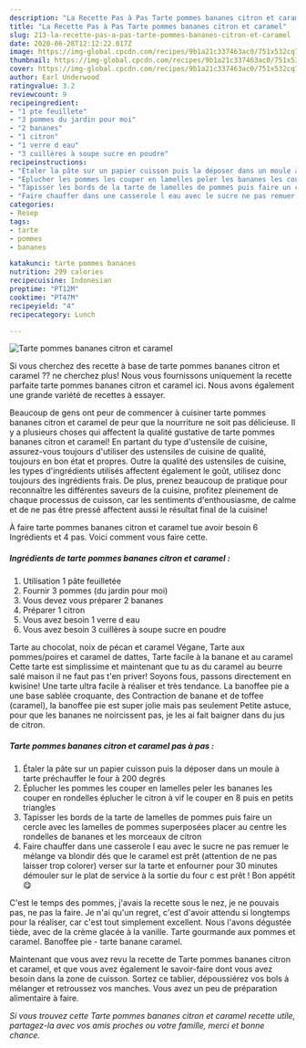 ```yaml
---
description: "La Recette Pas à Pas Tarte pommes bananes citron et caramel"
title: "La Recette Pas à Pas Tarte pommes bananes citron et caramel"
slug: 213-la-recette-pas-a-pas-tarte-pommes-bananes-citron-et-caramel
date: 2020-06-28T12:12:22.017Z
image: https://img-global.cpcdn.com/recipes/9b1a21c337463ac0/751x532cq70/tarte-pommes-bananes-citron-et-caramel-photo-principale-de-la-recette.jpg
thumbnail: https://img-global.cpcdn.com/recipes/9b1a21c337463ac0/751x532cq70/tarte-pommes-bananes-citron-et-caramel-photo-principale-de-la-recette.jpg
cover: https://img-global.cpcdn.com/recipes/9b1a21c337463ac0/751x532cq70/tarte-pommes-bananes-citron-et-caramel-photo-principale-de-la-recette.jpg
author: Earl Underwood
ratingvalue: 3.2
reviewcount: 9
recipeingredient:
- "1 pte feuillete"
- "3 pommes du jardin pour moi"
- "2 bananes"
- "1 citron"
- "1 verre d eau"
- "3 cuillères à soupe sucre en poudre"
recipeinstructions:
- "Étaler la pâte sur un papier cuisson puis la déposer dans un moule à tarte préchauffer le four à 200 degrés"
- "Éplucher les pommes les couper en lamelles peler les bananes les couper en rondelles éplucher le citron à vif le couper en 8 puis en petits triangles"
- "Tapisser les bords de la tarte de lamelles de pommes puis faire un cercle avec les lamelles de pommes superposées placer au centre les rondelles de bananes et les morceaux de citron"
- "Faire chauffer dans une casserole l eau avec le sucre ne pas remuer le mélange va blondir dés que le caramel est prêt (attention de ne pas laisser trop colorer) verser sur la tarte et enfourner pour 30 minutes démouler sur le plat de service à la sortie du four c est prêt ! Bon appétit 😋"
categories:
- Resep
tags:
- tarte
- pommes
- bananes

katakunci: tarte pommes bananes 
nutrition: 299 calories
recipecuisine: Indonesian
preptime: "PT12M"
cooktime: "PT47M"
recipeyield: "4"
recipecategory: Lunch

---
```



![Tarte pommes bananes citron et caramel](https://img-global.cpcdn.com/recipes/9b1a21c337463ac0/751x532cq70/tarte-pommes-bananes-citron-et-caramel-photo-principale-de-la-recette.jpg)

Si vous cherchez des recette à base de tarte pommes bananes citron et caramel ?? ne cherchez plus! Nous vous fournissons uniquement la recette parfaite tarte pommes bananes citron et caramel ici. Nous avons également une grande variété de recettes à essayer.

Beaucoup de gens ont peur de commencer à cuisiner tarte pommes bananes citron et caramel de peur que la nourriture ne soit pas délicieuse. Il y a plusieurs choses qui affectent la qualité gustative de tarte pommes bananes citron et caramel! En partant du type d'ustensile de cuisine, assurez-vous toujours d'utiliser des ustensiles de cuisine de qualité, toujours en bon état et propres. Outre la qualité des ustensiles de cuisine, les types d'ingrédients utilisés affectent également le goût, utilisez donc toujours des ingrédients frais. De plus, prenez beaucoup de pratique pour reconnaître les différentes saveurs de la cuisine, profitez pleinement de chaque processus de cuisson, car les sentiments d'enthousiasme, de calme et de ne pas être pressé affectent aussi le résultat final de la cuisine!

<!--inarticleads1-->

À faire tarte pommes bananes citron et caramel tue avoir besoin 6 Ingrédients et 4 pas. Voici comment vous faire cette.

##### Ingrédients de tarte pommes bananes citron et caramel :

1. Utilisation 1 pâte feuilletée
1. Fournir 3 pommes (du jardin pour moi)
1. Vous devez vous préparer 2 bananes
1. Préparer 1 citron
1. Vous avez besoin 1 verre d eau
1. Vous avez besoin 3 cuillères à soupe sucre en poudre


Tarte au chocolat, noix de pécan et caramel Végane, Tarte aux pommes/poires et caramel de dattes, Tarte facile à la banane et au caramel Cette tarte est simplissime et maintenant que tu as du caramel au beurre salé maison il ne faut pas t&#39;en priver! Soyons fous, passons directement en kwisine! Une tarte ultra facile à réaliser et très tendance. La banoffee pie a une base sablée croquante, des Contraction de banane et de toffee (caramel), la banoffee pie est super jolie mais pas seulement Petite astuce, pour que les bananes ne noircissent pas, je les ai fait baigner dans du jus de citron. 

<!--inarticleads2-->

##### Tarte pommes bananes citron et caramel pas à pas :

1. Étaler la pâte sur un papier cuisson puis la déposer dans un moule à tarte préchauffer le four à 200 degrés
1. Éplucher les pommes les couper en lamelles peler les bananes les couper en rondelles éplucher le citron à vif le couper en 8 puis en petits triangles
1. Tapisser les bords de la tarte de lamelles de pommes puis faire un cercle avec les lamelles de pommes superposées placer au centre les rondelles de bananes et les morceaux de citron
1. Faire chauffer dans une casserole l eau avec le sucre ne pas remuer le mélange va blondir dés que le caramel est prêt (attention de ne pas laisser trop colorer) verser sur la tarte et enfourner pour 30 minutes démouler sur le plat de service à la sortie du four c est prêt ! Bon appétit 😋


C&#39;est le temps des pommes, j&#39;avais la recette sous le nez, je ne pouvais pas, ne pas la faire. Je n&#39;ai qu&#39;un regret, c&#39;est d&#39;avoir attendu si longtemps pour la réaliser, car c&#39;est tout simplement excellent. Nous l&#39;avons dégustée tiède, avec de la crème glacée à la vanille. Tarte gourmande aux pommes et caramel. Banoffee pie - tarte banane caramel. 

<!--inarticleads1-->

<p>
Maintenant que vous avez revu la recette de Tarte pommes bananes citron et caramel, et que vous avez également le savoir-faire dont vous avez besoin dans la zone de cuisson. Sortez ce tablier, dépoussiérez vos bols à mélanger et retroussez vos manches. Vous avez un peu de préparation alimentaire à faire.
</p>

<p>
<i>Si vous trouvez cette Tarte pommes bananes citron et caramel recette utile, partagez-la avec vos amis proches ou votre famille, merci et bonne chance.</i>
</p>
